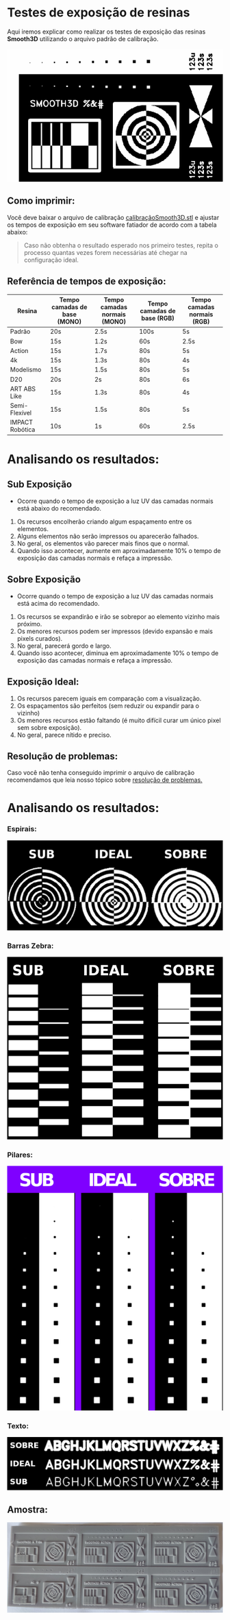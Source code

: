 # Testes de exposição de resinas

Aqui iremos explicar como realizar os testes de exposição das resinas **Smooth3D** utilizando o arquivo padrão de calibração.

<p align="center">
  <img src="https://github.com/Smooth3DResinas/testeExposicaoUnica/blob/main/readme/calibration.png" />
</p>

## Como imprimir:

Você deve baixar o arquivo de calibração [calibraçãoSmooth3D.stl](https://github.com/Smooth3DResinas/testeExposicaoUnica/raw/main/calibra%C3%A7%C3%A3oSmooth3D.stl) e ajustar os tempos de exposição em seu software fatiador de acordo com a tabela abaixo:

> Caso não obtenha o resultado esperado nos primeiro testes, repita o processo quantas vezes forem necessárias até chegar na configuração ideal.

## Referência de tempos de exposição:

| Resina          | Tempo camadas de base (MONO) | Tempo camadas normais (MONO) | Tempo camadas de base (RGB) | Tempo camadas normais (RGB) |
| --------------- | ---------------------------- | ---------------------------- | --------------------------- | --------------------------- |
| Padrão          | 20s                          | 2.5s                         | 100s                        | 5s                          |
| Bow             | 15s                          | 1.2s                         | 60s                         | 2.5s                        |
| Action          | 15s                          | 1.7s                         | 80s                         | 5s                          |
| 4k              | 15s                          | 1.3s                         | 80s                         | 4s                          |
| Modelismo       | 15s                          | 1.5s                         | 80s                         | 5s                          |
| D20             | 20s                          | 2s                           | 80s                         | 6s                          |
| ART ABS Like    | 15s                          | 1.3s                         | 80s                         | 4s                          |
| Semi-Flexível   | 15s                          | 1.5s                         | 80s                         | 5s                          |
| IMPACT Robótica | 10s                          | 1s                           | 60s                         | 2.5s                        |

# Analisando os resultados:


## Sub Exposição 
* Ocorre quando o tempo de exposição a luz UV das camadas normais está abaixo do recomendado.
1. Os recursos encolherão criando algum espaçamento entre os elementos.
2. Alguns elementos não serão impressos ou aparecerão falhados.
3. No geral, os elementos vão parecer mais finos que o normal.
4. Quando isso acontecer, aumente em aproximadamente 10% o tempo de exposição das camadas normais e refaça a impressão.  

## Sobre Exposição 
* Ocorre quando o tempo de exposição a luz UV das camadas normais está acima do recomendado.
1. Os recursos se expandirão e irão se sobrepor ao elemento vizinho mais próximo.
2. Os menores recursos podem ser impressos (devido expansão e mais pixels curados).
3. No geral, parecerá gordo e largo.
4. Quando isso acontecer, diminua em aproximadamente 10% o tempo de exposição das camadas normais e refaça a impressão.  

## Exposição Ideal:
1. Os recursos parecem iguais em comparação com a visualização.
2. Os espaçamentos são perfeitos (sem reduzir ou expandir para o vizinho)
3. Os menores recursos estão faltando (é muito difícil curar um único pixel sem sobre exposição).
4. No geral, parece nítido e preciso.

## Resolução de problemas:

Caso você não tenha conseguido imprimir o arquivo de calibração recomendamos que leia nosso tópico sobre [resolução de problemas.](https://github.com/Smooth3DResinas/Resolucoes)

# Analisando os resultados:

### Espirais:

![alt text](https://github.com/Smooth3DResinas/calibracao/blob/main/readme/calibration_resinfinder_spirals.png?raw=true)

### Barras Zebra:

![alt text](https://github.com/Smooth3DResinas/calibracao/blob/main/readme/calibration_resinfinder_bars.png?raw=true)

### Pilares:

![alt text](https://github.com/Smooth3DResinas/calibracao/blob/main/readme/calibration_resinfinder_pillars.png?raw=true)

### Texto:

![alt text](https://github.com/Smooth3DResinas/calibracao/blob/main/readme/calibration_resinfinder_text.png?raw=true)

## Amostra:

![alt text](https://github.com/Smooth3DResinas/calibracao/blob/main/readme/exemplo.jpg?raw=true)
